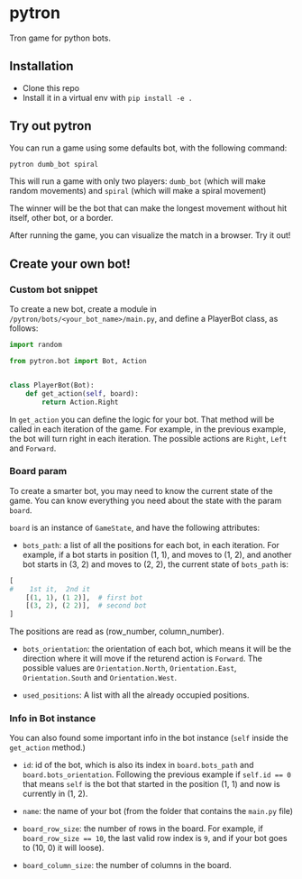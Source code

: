 # pytron

Tron game for python bots.


## Installation

- Clone this repo
- Install it in a virtual env with `pip install -e .`


## Try out pytron

You can run a game using some defaults bot, with the following command:

```bash
pytron dumb_bot spiral
```

This will run a game with only two players: `dumb_bot` (which will make random
movements) and `spiral` (which will make a spiral movement)

The winner will be the bot that can make the longest movement without hit itself,
other bot, or a border.

After running the game, you can visualize the match in a browser. Try it out!


## Create your own bot!

### Custom bot snippet

To create a new bot, create a module in `/pytron/bots/<your_bot_name>/main.py`, and
define a PlayerBot class, as follows:


```python
import random

from pytron.bot import Bot, Action


class PlayerBot(Bot):
    def get_action(self, board):
        return Action.Right

```
In `get_action` you can define the logic for your bot. That method will be called in
each iteration of the game. For example, in the previous example, the bot
will turn right in each iteration. The possible actions are `Right`, `Left` and
`Forward`.


### Board param

To create a smarter bot, you may need to know the current state of the game. You can
know everything you need about the state with the param `board`.

`board` is an instance of `GameState`, and have the following attributes:

- `bots_path`: a list of all the positions for each bot, in each iteration. For example,
if a bot starts in position (1, 1), and moves to (1, 2), and another bot starts in
(3, 2) and moves to (2, 2), the current state of `bots_path` is:
```python
[
#    1st it,  2nd it
    [(1, 1), (1 2)],  # first bot
    [(3, 2), (2 2)],  # second bot
]
```
The positions are read as (row_number, column_number).

- `bots_orientation`: the orientation of each bot, which means it will be the direction
where it will move if the returend action is `Forward`. The possible values are
`Orientation.North`, `Orientation.East`, `Orientation.South` and `Orientation.West`.

- `used_positions`: A list with all the already occupied positions.


### Info in Bot instance

You can also found some important info in the bot instance (`self` inside the
`get_action` method.)

- `id`: id of the bot, which is also its index in `board.bots_path` and
`board.bots_orientation`. Following the previous example if `self.id == 0` that means
`self` is the bot that started in the position (1, 1) and now is currently in (1, 2).

- `name`: the name of your bot (from the folder that contains the `main.py` file)

- `board_row_size`: the number of rows in the board. For example, if
`board_row_size == 10`, the last valid row index is `9`, and if your bot goes to (10, 0) it
will loose).

- `board_column_size`: the number of columns in the board.
